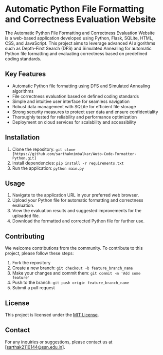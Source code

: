 # Automatic Python File Formatting and Correctness Evaluation Website

The Automatic Python File Formatting and Correctness Evaluation Website is a web-based application developed using Python, Flask, SQLite, HTML, CSS, and JavaScript. This project aims to leverage advanced AI algorithms such as Depth-First Search (DFS) and Simulated Annealing for automatic Python file formatting and evaluating correctness based on predefined coding standards.

## Key Features

- Automatic Python file formatting using DFS and Simulated Annealing algorithms
- File correctness evaluation based on defined coding standards
- Simple and intuitive user interface for seamless navigation
- Robust data management with SQLite for efficient file storage
- Strong security measures to protect user data and ensure confidentiality
- Thoroughly tested for reliability and performance optimization
- Deployment on cloud services for scalability and accessibility

## Installation

1. Clone the repository: `git clone [https://github.com/sarthaknimbalkar/Auto-Code-Formatter-Python.git]`
2. Install dependencies: `pip install -r requirements.txt`
3. Run the application: `python main.py`

## Usage

1. Navigate to the application URL in your preferred web browser.
2. Upload your Python file for automatic formatting and correctness evaluation.
3. View the evaluation results and suggested improvements for the uploaded file.
4. Download the formatted and corrected Python file for further use.

## Contributing

We welcome contributions from the community. To contribute to this project, please follow these steps:

1. Fork the repository
2. Create a new branch: `git checkout -b feature_branch_name`
3. Make your changes and commit them: `git commit -m 'Add some feature'`
4. Push to the branch: `git push origin feature_branch_name`
5. Submit a pull request

## License

This project is licensed under the [MIT License](https://opensource.org/licenses/MIT).

## Contact

For any inquiries or suggestions, please contact us at [sarthak2110144@ssn.edu.in].
